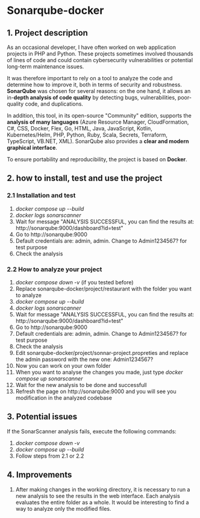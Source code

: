 # Sonarqube-docker


## 1. Project description

As an occasional developer, I have often worked on web application projects in PHP and Python. These projects sometimes involved thousands of lines of code and could contain cybersecurity vulnerabilities or potential long-term maintenance issues.

It was therefore important to rely on a tool to analyze the code and determine how to improve it, both in terms of security and robustness. **SonarQube** was chosen for several reasons: on the one hand, it allows an in-**depth analysis of code quality** by detecting bugs, vulnerabilities, poor-quality code, and duplications.

In addition, this tool, in its open-source "Community" edition, supports the **analysis of many languages** (Azure Resource Manager, CloudFormation, C#, CSS, Docker, Flex, Go, HTML, Java, JavaScript, Kotlin, Kubernetes/Helm, PHP, Python, Ruby, Scala, Secrets, Terraform, TypeScript, VB.NET, XML). SonarQube also provides a **clear and modern graphical interface**.

To ensure portability and reproducibility, the project is based on **Docker**.


## 2. how to install, test and use the project

   ### 2.1 Installation and test

   1. _docker compose up --build_
   2. _docker logs sonarscanner_
   3. Wait for message "ANALYSIS SUCCESSFUL, you can find the results at: http://sonarqube:9000/dashboard?id=test"
   4. Go to http://sonarqube:9000
   5. Default credentials are: admin, admin. Change to Admin1234567? for test purpose
   6. Check the analysis
  
   ### 2.2 How to analyze your project

   1. _docker compose down -v_ (if you tested before)
   2. Replace sonarqube-docker/project/restaurant with the folder you want to analyze
   3. _docker compose up --build_
   4. _docker logs sonarscanner_
   3. Wait for message "ANALYSIS SUCCESSFUL, you can find the results at: http://sonarqube:9000/dashboard?id=test"
   4. Go to http://sonarqube:9000
   5. Default credentials are: admin, admin. Change to Admin1234567? for test purpose
   6. Check the analysis
   7. Edit sonarqube-docker/project/sonnar-project.propreties and replace the admin password with the new one: Admin1234567?
   8. Now you can work on your own folder
   9. When you want to analyse the changes you made, just type _docker compose up sonarscanner_
   10. Wait for the new analysis to be done and successfull
   11. Refresh the page on http://sonarqube:9000 and you will see you modification in the analyzed codebase
    
## 3. Potential issues

If the SonarScanner analysis fails, execute the following commands:

   1. _docker compose down -v_
   2. _docker compose up --build_
   3. Follow steps from 2.1 or 2.2

## 4. Improvements

   1. After making changes in the working directory, it is necessary to run a new analysis to see the results in the web interface. Each analysis evaluates the entire folder as a whole. It would be interesting to find a way to analyze only the modified files.

